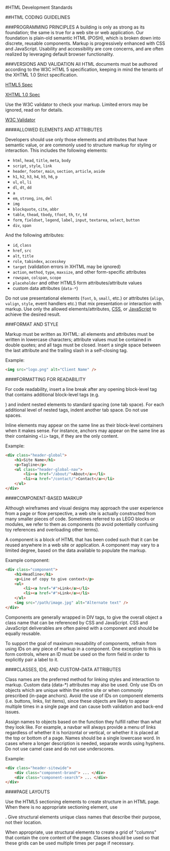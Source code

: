 #HTML Development Standards

##HTML CODING GUIDELINES

###PROGRAMMING PRINCIPLES
A building is only as strong as its foundation; the same is true for a web site or web application. Our foundation is plain-old semantic HTML (POSH), which is broken down into discrete, reusable components. Markup is progressively enhanced with CSS and JavaScript. Usability and accessibility are core concerns, and are often realized by leveraging default browser functionality.

###VERSIONS AND VALIDATION
All HTML documents must be authored according to the W3C HTML 5 specification, keeping in mind the tenants of the XHTML 1.0 Strict specification.

[HTML5 Spec](http://www.w3.org/TR/html5/)

[XHTML 1.0 Spec](http://www.w3.org/TR/xhtml1/)

Use the W3C validator to check your markup. Limited errors may be ignored, read on for details.

[W3C Validator](http://validator.w3.org/)

####ALLOWED ELEMENTS AND ATTRIBUTES

Developers should use only those elements and attributes that have semantic value, or are commonly used to structure markup for styling or interaction. This includes the following elements:

- `html`, `head`, `title`, `meta`, `body`
- `script`, `style`, `link`
- `header`, `footer`, `main`, `section`, `article`, `aside`
- `h1`, `h2`, `h3`, `h4`, `h5`, `h6`, `p`
- `ul`, `ol`, `li`
- `dl`, `dt`, `dd`
- `a`
- `em`, `strong`, `ins`, `del`
- `img`
- `blockquote`, `cite`, `abbr`
- `table`, `thead`, `tbody`, `tfoot`, `th`, `tr`, `td`
- `form`, `fieldset`, `legend`, `label`, `input`, `textarea`, `select`, `button`
- `div`, `span`

And the following attributes:

- `id`, `class`
- `href`, `src`
- `alt`, `title`
- `role`, `tabindex`, `accesskey`
- `target` (validation errors in XHTML may be ignored)
- `action`, `method`, `type`, `maxsize`, and other form-specific attributes
- `rowspan`, `colspan`, `scope`
- `placeholder` and other HTML5 form attributes/attribute values 
- custom data attributes (`data-*`) 

Do not use presentational elements (`font`, `b`, `small`, etc.) or attributes (`align`, `valign`, `style`, event handlers etc.) that mix presentation or interaction with markup. Use only the allowed elements/attributes, [CSS](css.md), or [JavaScript](javascript.md) to achieve the desired result.

###FORMAT AND STYLE

Markup must be written as XHTML: all elements and attributes must be written in lowercase characters; attribute values must be contained in double quotes; and all tags must be closed. Insert a single space between the last attribute and the trailing slash in a self-closing tag.

Example:
```html
<img src="logo.png" alt="Client Name" />
```

####FORMATTING FOR READABILITY

For code readability, insert a line break after any opening block-level tag that contains additional block-level tags (e.g. <div>) and indent nested elements to standard spacing (one tab space). For each additional level of nested tags, indent another tab space. Do not use spaces.

Inline elements may appear on the same line as their block-level containers when it makes sense. For instance, anchors may appear on the same line as their containing `<li>` tags, if they are the only content.

Example:
```html
<div class="header-global">
    <h1>Site Name</h1>
    <p>Tagline</p>
    <ul class="header-global-nav">
        <li><a href="/about/">About</a></li>
        <li><a href="/contact/">Contact</a></li>
    </ul>
</div>
```

####COMPONENT-BASED MARKUP

Although wireframes and visual designs may approach the user experience from a page or flow perspective, a web site is actually constructed from many smaller pieces of code. Sometimes referred to as LEGO blocks or modules, we refer to them as components (to avoid potentially confusing toy references and overloading other terms). 

A component is a block of HTML that has been coded such that it can be reused anywhere in a web site or application. A component may vary to a limited degree, based on the data available to populate the markup. 

Example component:
```html
<div class="component">
    <h1>Headline</h1>
    <p>Line of copy to give context</p>
    <ul>
        <li><a href="#">Link</a></li>
        <li><a href="#">Link</a></li>
    </ul>
    <img src="/path/image.jpg" alt="Alternate text" />
</div>
```

Components are generally wrapped in DIV tags, to give the overall object a class name that can be referenced by CSS and JavaScript. CSS and JavaScript deliverables are often paired with a component and should be equally reusable.

To support the goal of maximum reusability of components, refrain from using IDs on any piece of markup in a component. One exception to this is form controls, where an ID must be used on the form field in order to explicitly pair a label to it. 


####CLASSES, IDS, AND CUSTOM-DATA ATTRIBUTES

Class names are the preferred method for linking styles and interaction to markup. Custom data (data-*) attributes may also be used. Only use IDs on objects which are unique within the entire site or when commonly prescribed (in-page anchors). Avoid the use of IDs on component elements (i.e. buttons, links, list items), since these objects are likely to appear multiple times in a single page and can cause both validation and back-end issues. 

Assign names to objects based on the function they fulfill rather than what they look like. For example, a navbar will always provide a menu of links regardless of whether it is horizontal or vertical, or whether it is placed at the top or bottom of a page. 
Names should be a single lowercase word. In cases where a longer description is needed, separate words using hyphens. Do not use camel case and do not use underscores.

Example:
```html
<div class="header-sitewide">
    <div class="component-brand"> ... </div>
    <div class="component-search"> ... </div>
</div>
```
####PAGE LAYOUTS

Use the HTML5 sectioning elements to create structure in an HTML page. When there is no appropriate sectioning element, use <div>. Give structural elements unique class names that describe their purpose, not their location. 

When appropriate, use structural elements to create a grid of "columns" that contain the core content of the page. Classes should be used so that these grids can be used multiple times per page if necessary.


